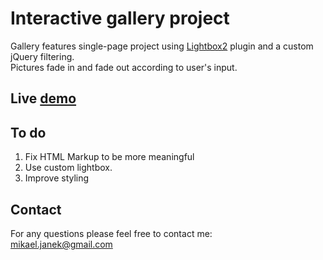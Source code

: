 # Interactive gallery project
Gallery features single-page project using [Lightbox2](http://lokeshdhakar.com/projects/lightbox2/) plugin and a custom jQuery filtering.<br>
Pictures fade in and fade out according to user's input.

## Live [demo](https://mikaeljan.github.io/InteractiveGallery/)

## To do
1. Fix HTML Markup to be more meaningful
2. Use custom lightbox.
3. Improve styling

## Contact
For any questions please feel free to contact me:<br />
<a href="mailto:mikael.janek@gmail.com">mikael.janek@gmail.com</a>
